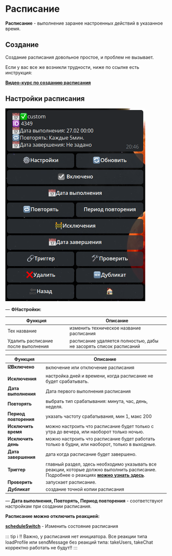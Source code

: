 # Расписание

**Расписание** - выполнение заранее настроенных действий в указанное время.


## Создание 

Создание расписания довольное простое, и проблем не вызывает. 

Если у вас все же возникли трудности, ниже по ссылке есть инструкция:

[**Видео-курс по созданию расписания**](https://t.me/QNextCases/122)

## Настройки расписания

![](./2.png)


— **⚙️Настройки:**

| Функция | Описание |
| --- | --- |
| Тех название | изменить техническое название расписания |
| Удалить расписание  после выполнения | расписание удаляется полностью, дабы не засорять список расписаний |


| Функция | Описание |
| --- | --- |
| **☑️Включено** | включение или отключение расписания |
| **Исключения** | настройка дней и времени, когда расписание не будет срабатывать. |
| **Дата выполнения** | Дата первого выполнения расписания |
| **Повторять** | выбрать тип срабатывания: минута, час, день, неделя. |
| **Период повторения** | указать частоту срабатывания, мин 1, макс 200 |
| **Исключить время** | можно настроить что расписание будет только с утра до вечера, или наоборот только ночью. |
| **Исключить день** | можно настроить что расписание будет работать только в будни, или наоборот, только в выходные. |
| **Дата завершения** | дата когда расписание будет завершено. |
| **Триггер** | главный раздел, здесь необходимо указывать все реакции, которые должно выполнить расписание. Подробнее о реакциях [**можно узнать здесь**](/docs/admin/other/reactions). |
| **Проверить** | запускает расписание.  |
| **Дубликат** | создание точной копии расписания |


— **Дата выполнения, Повторять, Период повторения** - соответствуют настройкам при создании расписания.


**Расписание можно отключить реакцией:**

[**scheduleSwitch**](/docs/admin/switch/scheduleswitch) - Изменить состояние расписания

::: tip ℹ️
!! Важно, у расписания нет инициатора. Все реакции типа loadProfile или sendMessage без реакций типа: takeUsers, takeChat корректно работать не будут!!
:::
